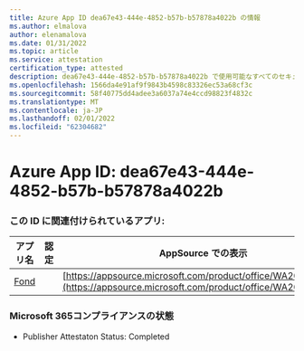 ```yaml
---
title: Azure App ID dea67e43-444e-4852-b57b-b57878a4022b の情報
ms.author: elmalova
author: elenamalova
ms.date: 01/31/2022
ms.topic: article
ms.service: attestation
certification_type: attested
description: dea67e43-444e-4852-b57b-b57878a4022b で使用可能なすべてのセキュリティおよびコンプライアンス情報。
ms.openlocfilehash: 1566da4e91af9f9843b4598c83326ec53a68cf3c
ms.sourcegitcommit: 58f40775dd4adee3a6037a74e4ccd98823f4832c
ms.translationtype: MT
ms.contentlocale: ja-JP
ms.lasthandoff: 02/01/2022
ms.locfileid: "62304682"
---
```

# <a name="azure-app-id-dea67e43-444e-4852-b57b-b57878a4022b"></a>Azure App ID: dea67e43-444e-4852-b57b-b57878a4022b


### <a name="apps-associated-with-this-id"></a>この ID に関連付けられているアプリ:
| **アプリ名** | **認定** | **AppSource での表示** |
|--------------|---------------|-----------------------|
| [Fond](https://docs.microsoft.com/microsoft-365-app-certification/forward/WA200003631) |  | [https://appsource.microsoft.com/product/office/WA200003631](https://appsource.microsoft.com/product/office/WA200003631) |

### <a name="microsoft-365-app-compliance-status"></a>Microsoft 365コンプライアンスの状態
- Publisher Attestaton Status: Completed
